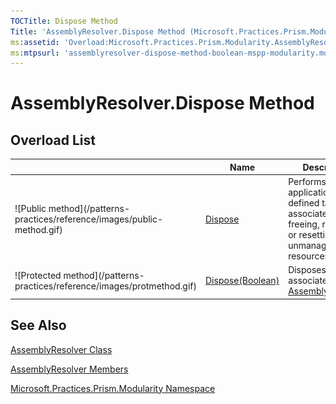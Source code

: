 ```yaml
---
TOCTitle: Dispose Method
Title: 'AssemblyResolver.Dispose Method (Microsoft.Practices.Prism.Modularity)'
ms:assetid: 'Overload:Microsoft.Practices.Prism.Modularity.AssemblyResolver.Dispose'
ms:mtpsurl: 'assemblyresolver-dispose-method-boolean-mspp-modularity.md'
---
```



# AssemblyResolver.Dispose Method

## Overload List


<table>

<thead>
<tr class="header">
<th> </th>
<th>Name</th>
<th>Description</th>
</tr>
</thead>
<tbody>
<tr class="odd">
<td>![Public method](/patterns-practices/reference/images/public-method.gif)</td>
<td><a href="/patterns-practices/reference/assemblyresolver-dispose-method-mspp-modularity">Dispose</a></td>
<td><div class="summary">
Performs application-defined tasks associated with freeing, releasing, or resetting unmanaged resources.
</div></td>
</tr>
<tr class="even">
<td>![Protected method](/patterns-practices/reference/images/protmethod.gif)</td>
<td><a href="/patterns-practices/reference/assemblyresolver-dispose-method-boolean-mspp-modularity">Dispose(Boolean)</a></td>
<td><div class="summary">
Disposes the associated <a href="/patterns-practices/reference/assemblyresolver-class-mspp-modularity">AssemblyResolver</a>.
</div></td>
</tr>
</tbody>
</table>

## See Also

[AssemblyResolver Class](/patterns-practices/reference/assemblyresolver-class-mspp-modularity)

[AssemblyResolver Members](/patterns-practices/reference/assemblyresolver-members-mspp-modularity)

[Microsoft.Practices.Prism.Modularity Namespace](/patterns-practices/reference/mspp-modularity-namespace)